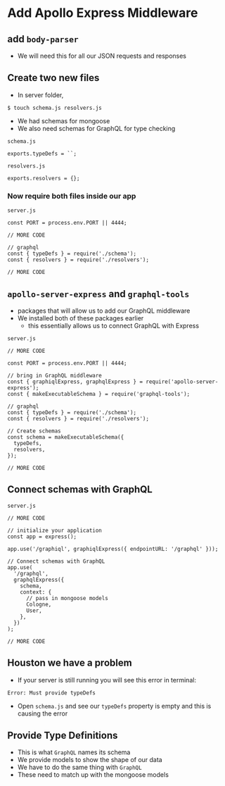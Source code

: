 # Add Apollo Express Middleware
## add `body-parser`
* We will need this for all our JSON requests and responses

## Create two new files
* In server folder, 

`$ touch schema.js resolvers.js`

* We had schemas for mongoose
* We also need schemas for GraphQL for type checking

`schema.js`

```
exports.typeDefs = ``;
```

`resolvers.js`

```
exports.resolvers = {};
```

### Now require both files inside our app
`server.js`

```
const PORT = process.env.PORT || 4444;

// MORE CODE

// graphql
const { typeDefs } = require('./schema');
const { resolvers } = require('./resolvers');

// MORE CODE
```

## `apollo-server-express` and `graphql-tools`
* packages that will allow us to add our GraphQL middleware
* We installed both of these packages earlier
    - this essentially allows us to connect GraphQL with Express

`server.js`

```
// MORE CODE

const PORT = process.env.PORT || 4444;

// bring in GraphQL middleware
const { graphiqlExpress, graphqlExpress } = require('apollo-server-express');
const { makeExecutableSchema } = require('graphql-tools');

// graphql
const { typeDefs } = require('./schema');
const { resolvers } = require('./resolvers');

// Create schemas
const schema = makeExecutableSchema({
  typeDefs,
  resolvers,
});

// MORE CODE
```

## Connect schemas with GraphQL
`server.js`

```
// MORE CODE

// initialize your application
const app = express();

app.use('/graphiql', graphiqlExpress({ endpointURL: '/graphql' }));

// Connect schemas with GraphQL
app.use(
  '/graphql',
  graphqlExpress({
    schema,
    context: {
      // pass in mongoose models
      Cologne,
      User,
    },
  })
);

// MORE CODE
```

## Houston we have a problem
* If your server is still running you will see this error in terminal:

`Error: Must provide typeDefs`

* Open `schema.js` and see our `typeDefs` property is empty and this is causing the error

## Provide Type Definitions
* This is what `GraphQL` names its schema
* We provide models to show the shape of our data
* We have to do the same thing with `GraphQL`
* These need to match up with the mongoose models

